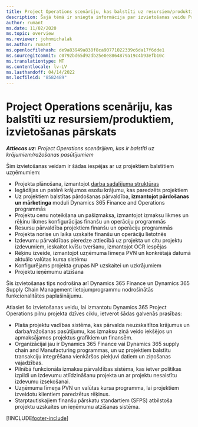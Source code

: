 ```yaml
---
title: Project Operations scenāriju, kas balstīti uz resursiem/produktiem, izvietošanas pārskats
description: Šajā tēmā ir sniegta informācija par izvietošanas veidu Project Operations scenārijiem, kas balstīti uz resursiem/produktiem.
author: rumant
ms.date: 11/02/2020
ms.topic: overview
ms.reviewer: johnmichalak
ms.author: rumant
ms.openlocfilehash: de9a83949a838f8ca90771022339c6da17f6dde1
ms.sourcegitcommit: c0792bd65d92db25e0e8864879a19c4b93efb10c
ms.translationtype: MT
ms.contentlocale: lv-LV
ms.lasthandoff: 04/14/2022
ms.locfileid: "8582489"
---
```

# <a name="project-operations-for-stockedproduction-based-scenarios-deployment-overview"></a>Project Operations scenāriju, kas balstīti uz resursiem/produktiem, izvietošanas pārskats

_**Attiecas uz:** Project Operations scenārijiem, kas ir balstīti uz krājumiem/ražošanas pasūtījumiem_


Šim izvietošanas veidam ir šādas iespējas ar uz projektiem balstītiem uzņēmumiem:

- Projekta plānošana, izmantojot [darba sadalījuma struktūras](work-breakdown-structures.md)
- Iegādājas un patērē krājumos esošu krājumu, kas paredzēts projektiem
- Uz projektiem balstītas pārdošanas pārvaldība, **izmantojot pārdošanas un mārketinga** moduli Dynamics 365 Finance and Operations programmās
- Projektu cenu noteikšana un pašizmaksa, izmantojot izmaksu likmes un rēķinu likmes konfigurācijas finanšu un operāciju programmās
- Resursu pārvaldība projektiem finanšu un operāciju programmās
- Projekta norise un laika uzskaite finanšu un operāciju lietotnēs
- Izdevumu pārvaldības pieredze attiecībā uz projekta un citu projektu izdevumiem, ieskaitot kvīšu tveršanu, izmantojot OCR iespējas
- Rēķinu izveide, izmantojot uzņēmuma līmeņa PVN un konkrētajā datumā aktuālo valūtas kursa sistēmu
- Konfigurējams projekta grupas NP uzskaitei un uzkrājumiem
- Projektu ieņēmumu atzīšana

Šis izvietošanas tips nodrošina arī Dynamics 365 Finance un Dynamics 365 Supply Chain Management lietojumprogrammu nodrošinātās funkcionalitātes paplašinājumu.

Atlasiet šo izvietošanas veidu, lai izmantotu Dynamics 365 Project Operations pilnu projekta dzīves ciklu, ietverot šādas galvenās prasības:

- Plaša projektu vadības sistēma, kas pārvalda neuzskaitītos krājumus un darba/ražošanas pasūtījumu, kas izmaksu ziņā veido iekšējos un apmaksājamos projektus grafikiem un finansēm.
- Organizācijai jau ir Dynamics 365 Finance vai Dynamics 365 supply chain and Manufacturing programmas, un uz projektiem balstītu transakciju integrēšana vienkāršos piekļuvi datiem un ziņošanas vajadzības.
- Pilnībā funkcionāla izmaksu pārvaldības sistēma, kas ietver politikas izpildi un izdevumu atlīdzināšanu projekta un ar projektu nesaistītu izdevumu izsekošanai.
- Uzņēmuma līmeņa PVN un valūtas kursa programma, lai projektiem izveidotu klientiem paredzētus rēķinus.
- Starptautiskajiem finanšu pārskatu standartiem (SFPS) atbilstoša projektu uzskaites un ieņēmumu atzīšanas sistēma.



[!INCLUDE[footer-include](../includes/footer-banner.md)]